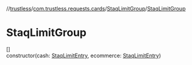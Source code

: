 //[trustless](../../../index.md)/[com.trustless.requests.cards](../index.md)/[StaqLimitGroup](index.md)/[StaqLimitGroup](-staq-limit-group.md)

# StaqLimitGroup

[]\
constructor(cash: [StaqLimitEntry](../-staq-limit-entry/index.md), ecommerce: [StaqLimitEntry](../-staq-limit-entry/index.md))

